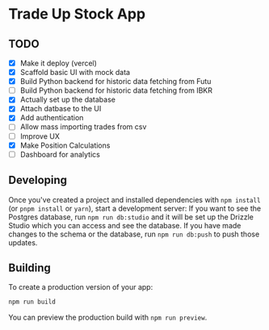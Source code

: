 # Trade Up Stock App

## TODO
- [x] Make it deploy (vercel)
- [x] Scaffold basic UI with mock data
- [x] Build Python backend for historic data fetching from Futu
- [ ] Build Python backend for historic data fetching from IBKR
- [x] Actually set up the database
- [x] Attach datbase to the UI
- [x] Add authentication
- [ ] Allow mass importing trades from csv
- [ ] Improve UX
- [x] Make Position Calculations
- [ ] Dashboard for analytics

## Developing

Once you've created a project and installed dependencies with `npm install` (or `pnpm install` or `yarn`), start a development server:
If you want to see the Postgres database, run `npm run db:studio` and it will be set up the Drizzle Studio which you can access and see the database. 
If you have made changes to the schema or the database, run `npm run db:push` to push those updates.

## Building

To create a production version of your app:

```bash
npm run build
```

You can preview the production build with `npm run preview`.
